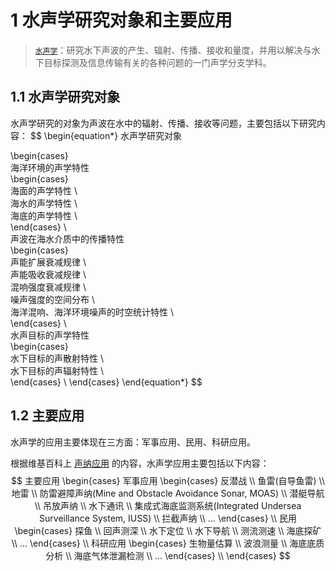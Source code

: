 # 1 水声学研究对象和主要应用

> [`水声学`](https://baike.baidu.com/item/水声学/1412613?fr=aladdin)：研究水下声波的产生、辐射、传播、接收和量度，并用以解决与水下目标探测及信息传输有关的各种问题的一门声学分支学科。

## 1.1 水声学研究对象

水声学研究的对象为声波在水中的辐射、传播、接收等问题，主要包括以下研究内容：
$$
\begin{equation*}
水声学研究对象

\begin{cases}	
	海洋环境的声学特性	
	\begin{cases}		
		海面的声学特性 \\		
		海水的声学特性 \\		
		海底的声学特性 \\	
	\end{cases} \\	
	声波在海水介质中的传播特性	
	\begin{cases}		
		声能扩展衰减规律 \\		
		声能吸收衰减规律 \\		
		混响强度衰减规律 \\		
		噪声强度的空间分布 \\		
		海洋混响、海洋环境噪声的时空统计特性 \\	
	\end{cases} \\	
	水声目标的声学特性	
	\begin{cases}        
		水下目标的声散射特性 \\        
		水下目标的声辐射特性 \\	
	\end{cases} \\
\end{cases}
\end{equation*}
$$

## 1.2 主要应用

水声学的应用主要体现在三方面：军事应用、民用、科研应用。

根据维基百科上 [声纳应用](https://en.wikipedia.ahmu.cf/wiki/Sonar) 的内容，水声学应用主要包括以下内容：
$$
主要应用
\begin{cases}
	军事应用 
	\begin{cases}    
		反潜战 \\    
		鱼雷(自导鱼雷) \\    
		地雷 \\    
		防雷避障声纳(Mine and Obstacle Avoidance Sonar, MOAS) \\    
		潜艇导航 \\    
		吊放声纳 \\    
		水下通讯 \\    
		集成式海底监测系统(Integrated Undersea Surveillance System, IUSS) \\   
		拦截声纳 \\   
		...
	\end{cases} \\
	民用 
	\begin{cases}	
		探鱼 \\	
		回声测深 \\	
		水下定位 \\	
		水下导航 \\	
		测流测速 \\	
		海底探矿 \\	
		...
	\end{cases} \\
	科研应用
	\begin{cases}	
		生物量估算 \\	
		波浪测量 \\	
		海底底质分析 \\	
		海底气体泄漏检测 \\	
		...
	\end{cases} \\
\end{cases}
$$
